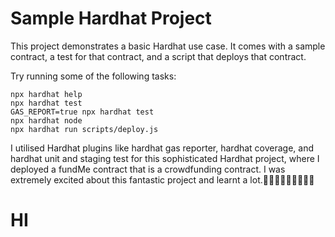 # Sample Hardhat Project

This project demonstrates a basic Hardhat use case. It comes with a sample contract, a test for that contract, and a script that deploys that contract.

Try running some of the following tasks:

```shell
npx hardhat help
npx hardhat test
GAS_REPORT=true npx hardhat test
npx hardhat node
npx hardhat run scripts/deploy.js
```


I utilised Hardhat plugins like hardhat gas reporter, hardhat coverage, and hardhat unit and staging test for this sophisticated Hardhat project, where I deployed a fundMe contract that is a crowdfunding contract. I was extremely excited about this fantastic project and learnt a lot.🥳🥳🥳🥳🥳🥳🥳🥳🥳

<h1> HI <h1>
